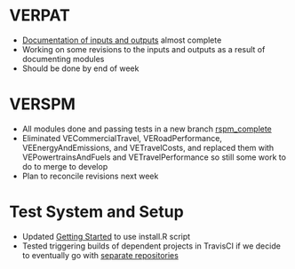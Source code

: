 # VERPAT 
  - [Documentation of inputs and outputs](VERPAT-Inputs-and-Outputs) almost complete
  - Working on some revisions to the inputs and outputs as a result of documenting modules
  - Should be done by end of week

# VERSPM
  - All modules done and passing tests in a new branch [rspm_complete](https://github.com/gregorbj/VisionEval/tree/rspm_complete)
  - Eliminated VECommercialTravel, VERoadPerformance, VEEnergyAndEmissions, and VETravelCosts, and replaced them with VEPowertrainsAndFuels and VETravelPerformance so still some work to do to merge to develop
  - Plan to reconcile revisions next week

# Test System and Setup
  - Updated [Getting Started](https://github.com/gregorbj/VisionEval/wiki/Getting-Started) to use install.R script
  - Tested triggering builds of dependent projects in TravisCI if we decide to eventually go with [separate repositories](https://github.com/gregorbj/VisionEval/issues/129)